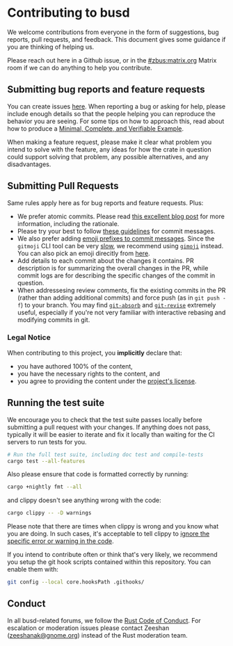 # Contributing to busd

We welcome contributions from everyone in the form of suggestions, bug reports, pull requests, and
feedback. This document gives some guidance if you are thinking of helping us.

Please reach out here in a Github issue, or in the
[#zbus:matrix.org](https://matrix.to/#/#zbus:matrix.org) Matrix room if we can do anything to help
you contribute.

## Submitting bug reports and feature requests

You can create issues [here](https://github.com/dbus2/busd/issues/new). When
reporting a bug or asking for help, please include enough details so that the people helping you
can reproduce the behavior you are seeing. For some tips on how to approach this, read about how to
produce a [Minimal, Complete, and Verifiable Example](https://stackoverflow.com/help/mcve).

When making a feature request, please make it clear what problem you intend to solve with the
feature, any ideas for how the crate in question could support solving that problem, any possible
alternatives, and any disadvantages.

## Submitting Pull Requests

Same rules apply here as for bug reports and feature requests. Plus:

* We prefer atomic commits. Please read
  [this excellent blog post](https://www.aleksandrhovhannisyan.com/blog/atomic-git-commits/) for
  more information, including the rationale.
* Please try your best to follow [these guidelines](https://wiki.gnome.org/Git/CommitMessages) for
  commit messages.
* We also prefer adding [emoji prefixes to commit messages](https://gitmoji.carloscuesta.me/). Since
  the `gitmoji` CLI tool can be very [slow](https://github.com/zeenix/gimoji#rationale), we
  recommend using [`gimoji`](https://github.com/zeenix/gimoji) instead. You can also pick an emoji
  direcitly from [here](https://gitmoji.dev/).
* Add details to each commit about the changes it contains. PR description is for summarizing the
  overall changes in the PR, while commit logs are for describing the specific changes of the
  commit in question.
* When addressesing review comments, fix the existing commits in the PR (rather than adding
  additional commits) and force push (as in `git push -f`) to your branch. You may find
  [`git-absorb`](https://github.com/tummychow/git-absorb) and
  [`git-revise`](https://github.com/mystor/git-revise) extremely useful, especially if you're not
  very familiar with interactive rebasing and modifying commits in git.

### Legal Notice

When contributing to this project, you **implicitly** declare that:

* you have authored 100% of the content,
* you have the necessary rights to the content, and
* you agree to providing the content under the [project's license](LICENSE).

## Running the test suite

We encourage you to check that the test suite passes locally before submitting a pull request with
your changes. If anything does not pass, typically it will be easier to iterate and fix it locally
than waiting for the CI servers to run tests for you.

```sh
# Run the full test suite, including doc test and compile-tests
cargo test --all-features
```

Also please ensure that code is formatted correctly by running:

```sh
cargo +nightly fmt --all
```

and clippy doesn't see anything wrong with the code:

```sh
cargo clippy -- -D warnings
```

Please note that there are times when clippy is wrong and you know what you are doing. In such
cases, it's acceptable to tell clippy to
[ignore the specific error or warning in the code](https://github.com/rust-lang/rust-clippy#allowingdenying-lints).

If you intend to contribute often or think that's very likely, we recommend you setup the git hook
scripts contained within this repository. You can enable them with:

```sh
git config --local core.hooksPath .githooks/
```


## Conduct

In all busd-related forums, we follow the
[Rust Code of Conduct](https://www.rust-lang.org/conduct.html). For escalation or moderation issues
please contact Zeeshan (zeeshanak@gnome.org) instead of the Rust moderation team.

